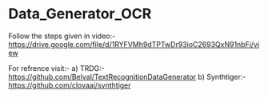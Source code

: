 # Data_Generator_OCR

Follow the steps given in video:- https://drive.google.com/file/d/1RYFVMh9dTPTwDr93ioC2693QxN91nbFi/view

For refrence visit:-
  a) TRDG:- https://github.com/Belval/TextRecognitionDataGenerator
  b) Synthtiger:- https://github.com/clovaai/synthtiger
